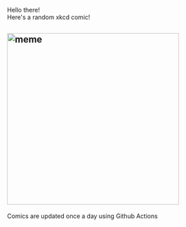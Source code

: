 Hello there! <br>Here's a random xkcd comic!<br>
## <img src="https://imgs.xkcd.com/comics/refrigerator.png" alt="meme" width="400"/><br>
Comics are updated once a day using Github Actions